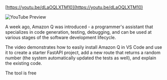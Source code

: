 <!--
date: 2024-05-08T02:47:37
-->


[https://youtu.be/dLaOQLXTM10](https://youtu.be/dLaOQLXTM10)

![YouTube Preview](https://img.youtube.com/vi/dLaOQLXTM10/mqdefault.jpg)



A week ago, Amazon Q was introduced - a programmer's assistant that specializes in code generation, testing, debugging, and can be used at various stages of the software development lifecycle.

The video demonstrates how to easily install Amazon Q in VS Code and use it to create a starter FastAPI project, add a new route that returns a random number (the system automatically updated the tests as well), and explain the existing code.

The tool is free